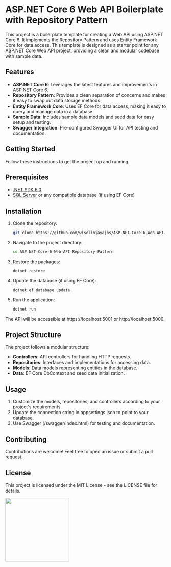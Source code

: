 # ASP.NET Core 6 Web API Boilerplate with Repository Pattern

This project is a boilerplate template for creating a Web API using ASP.NET Core 6. It implements the Repository Pattern and uses Entity Framework Core for data access. This template is designed as a starter point for any ASP.NET Core Web API project, providing a clean and modular codebase with sample data.

## Features
- **ASP.NET Core 6**: Leverages the latest features and improvements in ASP.NET Core 6.
- **Repository Pattern**: Provides a clean separation of concerns and makes it easy to swap out data storage methods.
- **Entity Framework Core**: Uses EF Core for data access, making it easy to query and manage data in a database.
- **Sample Data**: Includes sample data models and seed data for easy setup and testing.
- **Swagger Integration**: Pre-configured Swagger UI for API testing and documentation.

## Getting Started
Follow these instructions to get the project up and running:

## Prerequisites
- [.NET SDK 6.0](https://dotnet.microsoft.com/download/dotnet/6.0)
- [SQL Server](https://www.microsoft.com/en-us/sql-server) or any compatible database (if using EF Core)

## Installation
1. Clone the repository:
   ```bash
   git clone https://github.com/wiselinjayajos/ASP.NET-Core-6-Web-API-Repository-Pattern.git

2. Navigate to the project directory:
   ```bash
   cd ASP.NET-Core-6-Web-API-Repository-Pattern

3. Restore the packages:
   ```bash
   dotnet restore

4. Update the database (if using EF Core):
   ```bash
   dotnet ef database update

5. Run the application:
   ```bash
   dotnet run
   
The API will be accessible at https://localhost:5001 or http://localhost:5000.

## Project Structure
The project follows a modular structure:

- **Controllers**: API controllers for handling HTTP requests.
- **Repositories**: Interfaces and implementations for accessing data.
- **Models**: Data models representing entities in the database.
- **Data**: EF Core DbContext and seed data initialization.

## Usage
1. Customize the models, repositories, and controllers according to your project's requirements.
2. Update the connection string in appsettings.json to point to your database.
3. Use Swagger (/swagger/index.html) for testing and documentation.

## Contributing
Contributions are welcome! Feel free to open an issue or submit a pull request.

## License
This project is licensed under the MIT License - see the LICENSE file for details.


[<img src="https://cdn.buymeacoffee.com/buttons/v2/default-yellow.png" width="200">](https://www.buymeacoffee.com/wiselinjayjayajos)


